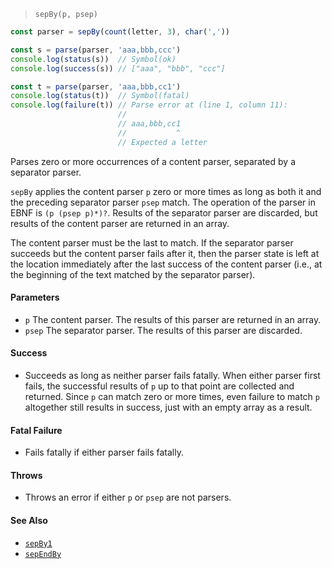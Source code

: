 <!--
 Copyright (c) 2020 Thomas J. Otterson
 
 This software is released under the MIT License.
 https://opensource.org/licenses/MIT
-->

> `sepBy(p, psep)`

```javascript
const parser = sepBy(count(letter, 3), char(','))

const s = parse(parser, 'aaa,bbb,ccc')
console.log(status(s))  // Symbol(ok)
console.log(success(s)) // ["aaa", "bbb", "ccc"]

const t = parse(parser, 'aaa,bbb,cc1')
console.log(status(t))  // Symbol(fatal)
console.log(failure(t)) // Parse error at (line 1, column 11):
                        //
                        // aaa,bbb,cc1
                        //           ^
                        // Expected a letter
```

Parses zero or more occurrences of a content parser, separated by a separator parser.

`sepBy` applies the content parser `p` zero or more times as long as both it and the preceding separator parser `psep` match. The operation of the parser in EBNF is `(p (psep p)*)?`. Results of the separator parser are discarded, but results of the content parser are returned in an array.

The content parser must be the last to match. If the separator parser succeeds but the content parser fails after it, then the parser state is left at the location immediately after the last success of the content parser (i.e., at the beginning of the text matched by the separator parser).

#### Parameters

* `p` The content parser. The results of this parser are returned in an array.
* `psep` The separator parser. The results of this parser are discarded.

#### Success

* Succeeds as long as neither parser fails fatally. When either parser first fails, the successful results of `p` up to that point are collected and returned. Since `p` can match zero or more times, even failure to match `p` altogether still results in success, just with an empty array as a result.

#### Fatal Failure

* Fails fatally if either parser fails fatally.

#### Throws

* Throws an error if either `p` or `psep` are not parsers.

#### See Also

* [`sepBy1`](sepby1.md)
* [`sepEndBy`](sependby.md)